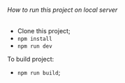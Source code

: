 ###### How to run this project on local server

- Clone this project;
- `npm install`
- `npm run dev`

To build project:
- `npm run build`;
